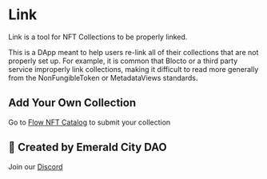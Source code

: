# Link

Link is a tool for NFT Collections to be properly linked.

This is a DApp meant to help users re-link all of their collections that are not properly set up. For example, it is common that Blocto or a third party service improperly link collections, making it difficult to read more generally from the NonFungibleToken or MetadataViews standards.

## Add Your Own Collection

Go to [Flow NFT Catalog](https://www.flow-nft-catalog.com/) to submit your collection

## 💎 Created by Emerald City DAO
Join our [Discord](https://discord.gg/emeraldcity)